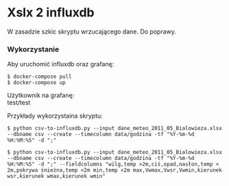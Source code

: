 # Xslx 2 influxdb

W zasadzie szkic skryptu wrzucającego dane. Do poprawy.

### Wykorzystanie

Aby uruchomić influxdb oraz grafanę:  
```
$ docker-compose pull
$ docker-compose up
```

Użytkownik na grafanę:  
test/test

Przykłady wykorzystaina skryptu:
```
$ python csv-to-influxdb.py --input dane_meteo_2011_05_Bialowieza.xlsx --dbname csv --create --timecolumn data/godzina -tf "%Y-%m-%d %H:%M:%S" -d ";"
```

```
$ python csv-to-influxdb.py --input dane_meteo_2011_05_Bialowieza.xlsx --dbname csv --create --timecolumn data/godzina -tf "%Y-%m-%d %H:%M:%S" -d ";" --fieldcolumns "wilg,temp >2m,ciś,opad,nasłon,temp < 2m,pokrywa śnieżna,temp <2m min,temp <2m max,Vwmax,Vwsr,Vwmin,kierunek wsr,kierunek wmax,kierunek wmin"
```